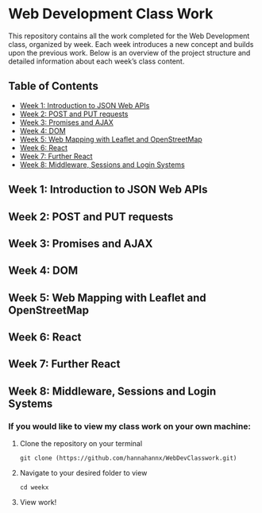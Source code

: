 # Web Development Class Work

This repository contains all the work completed for the Web Development class, organized by week. Each week introduces a new concept and builds upon the previous work. Below is an overview of the project structure and detailed information about each week’s class content.

## Table of Contents
- [Week 1: Introduction to JSON Web APIs](#week-1-introduction-to-json-web-apis)
- [Week 2: POST and PUT requests](#week-2-post-and-put-requests)
- [Week 3: Promises and AJAX](week-3-promises-and-ajax)
- [Week 4: DOM](#week-4-dom)
- [Week 5: Web Mapping with Leaflet and OpenStreetMap](#week-5-web-mapping-with-leaflet-and-openstreetmap)
- [Week 6: React](#week-6-react)
- [Week 7: Further React](#week-7-further-react)
- [Week 8: Middleware, Sessions and Login Systems](#week-8-middleware-sessions-and-login-systems)

## Week 1: Introduction to JSON Web APIs
## Week 2: POST and PUT requests
## Week 3: Promises and AJAX
## Week 4: DOM
## Week 5: Web Mapping with Leaflet and OpenStreetMap
## Week 6: React
## Week 7: Further React
## Week 8: Middleware, Sessions and Login Systems


### If you would like to view my class work on your own machine: 
1. Clone the repository on your terminal

   ``` git clone (https://github.com/hannahannx/WebDevClasswork.git) ```
   
2. Navigate to your desired folder to view

   ``` cd weekx ```
  
4. View work!


